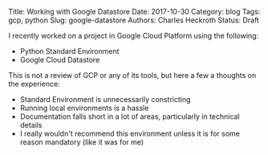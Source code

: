 Title: Working with Google Datastore
Date: 2017-10-30
Category: blog
Tags: gcp, python
Slug: google-datastore
Authors: Charles Heckroth
Status: Draft

I recently worked on a project in Google Cloud Platform using the following:

- Python Standard Environment
- Google Cloud Datastore

This is not a review of GCP or any of its tools, but here a few a thoughts on the experience:

- Standard Environment is unnecessarily constricting
- Running local environments is a hassle
- Documentation falls short in a lot of areas, particularly in technical details
- I really wouldn't recommend this environment unless it is for some reason mandatory (like it was for me)
